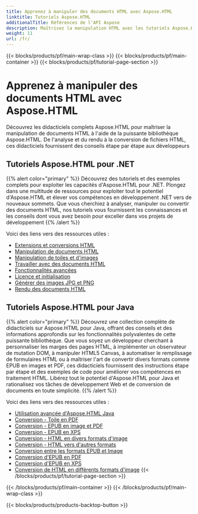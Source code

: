 ```yaml
---
title: Apprenez à manipuler des documents HTML avec Aspose.HTML
linktitle: Tutoriels Aspose.HTML
additionalTitle: Références de l'API Aspose
description: Maîtrisez la manipulation HTML avec les tutoriels Aspose.HTML - de l'analyse à la conversion, des conseils étape par étape pour les développeurs.
weight: 11
url: /fr/
---
```


{{< blocks/products/pf/main-wrap-class >}}
{{< blocks/products/pf/main-container >}}
{{< blocks/products/pf/tutorial-page-section >}}

# Apprenez à manipuler des documents HTML avec Aspose.HTML


Découvrez les didacticiels complets Aspose.HTML pour maîtriser la manipulation de documents HTML à l'aide de la puissante bibliothèque Aspose.HTML. De l'analyse et du rendu à la conversion de fichiers HTML, ces didacticiels fournissent des conseils étape par étape aux développeurs

## Tutoriels Aspose.HTML pour .NET
{{% alert color="primary" %}}
Découvrez des tutoriels et des exemples complets pour exploiter les capacités d'Aspose.HTML pour .NET. Plongez dans une multitude de ressources pour exploiter tout le potentiel d'Aspose.HTML et élever vos compétences en développement .NET vers de nouveaux sommets. Que vous cherchiez à analyser, manipuler ou convertir des documents HTML, nos tutoriels vous fournissent les connaissances et les conseils dont vous avez besoin pour exceller dans vos projets de développement 
{{% /alert %}}

Voici des liens vers des ressources utiles :
 
- [Extensions et conversions HTML](./net/html-extensions-and-conversions/)
- [Manipulation de documents HTML](./net/html-document-manipulation/)
- [Manipulation de toiles et d'images](./net/canvas-and-image-manipulation/)
- [Travailler avec des documents HTML](./net/working-with-html-documents/)
- [Fonctionnalités avancées](./net/advanced-features/)
- [Licence et initialisation](./net/licensing-and-initialization/)
- [Générer des images JPG et PNG](./net/generate-jpg-and-png-images/)
- [Rendu des documents HTML](./net/rendering-html-documents/)

## Tutoriels Aspose.HTML pour Java
{{% alert color="primary" %}}
Découvrez une collection complète de didacticiels sur Aspose.HTML pour Java, offrant des conseils et des informations approfondis sur les fonctionnalités polyvalentes de cette puissante bibliothèque. Que vous soyez un développeur cherchant à personnaliser les marges des pages HTML, à implémenter un observateur de mutation DOM, à manipuler HTML5 Canvas, à automatiser le remplissage de formulaires HTML ou à maîtriser l'art de convertir divers formats comme EPUB en images et PDF, ces didacticiels fournissent des instructions étape par étape et des exemples de code pour améliorer vos compétences en traitement HTML. Libérez tout le potentiel d'Aspose.HTML pour Java et rationalisez vos tâches de développement Web et de conversion de documents en toute simplicité. 
{{% /alert %}}

Voici des liens vers des ressources utiles :
 
- [Utilisation avancée d'Aspose.HTML Java](./java/advanced-usage/)
- [Conversion - Toile en PDF](./java/conversion-canvas-to-pdf/)
- [Conversion - EPUB en image et PDF](./java/conversion-epub-to-image-and-pdf/)
- [Conversion - EPUB en XPS](./java/conversion-epub-to-xps/)
- [Conversion - HTML en divers formats d'image](./java/conversion-html-to-various-image-formats/)
- [Conversion - HTML vers d'autres formats](./java/conversion-html-to-other-formats/)
- [Conversion entre les formats EPUB et Image](./java/converting-between-epub-and-image-formats/)
- [Conversion d'EPUB en PDF](./java/converting-epub-to-pdf/)
- [Conversion d'EPUB en XPS](./java/converting-epub-to-xps/)
- [Conversion de HTML en différents formats d'image](./java/converting-html-to-various-image-formats/)
{{< /blocks/products/pf/tutorial-page-section >}}

{{< /blocks/products/pf/main-container >}}
{{< /blocks/products/pf/main-wrap-class >}}

{{< blocks/products/products-backtop-button >}}
